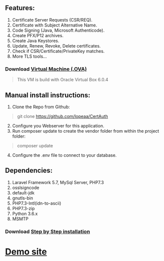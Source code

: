 ## Features:
1. Certificate Server Requests (CSR/REQ).<br />
2. Certificate with Subject Alternative Name.<br />
3. Code Signing (Java, Microsoft Authenticode).<br />
4. Create PFX/P12 archives.<br />
5. Create Java Keystores.<br />
6. Update, Renew, Revoke, Delete certificates.<br />
7. Check if CSR/Certificate/PrivateKey matches.<br />
8. More TLS tools...

### Download <a href="https://mega.nz/#!GMZSSCDD">Virtual Machine (.OVA)</a>
> This VM is build with Oracle Virtual Box 6.0.4

## Manual install instructions:
1. Clone the Repo from Github:
> git clone https://github.com/lopeaa/CertAuth
2. Configure you Webserver for this application.
3. Run composer update to create the vendor folder from within the project folder:
> composer update
4. Configure the .env file to connect to your database.

## Dependencies:
1. Laravel Framework 5.7, MySql Server, PHP7.3
2. osslsigncode
3. default-jdk
4. gnutls-bin
5. PHP7.3-Intl(idn-to-ascii)
6. PHP7.3-zip
7. Python 3.6.x
8. MSMTP

### Download <a href="https://liquabit.com/get/step-by-step-installation.pdf">Step by Step installation</a>

# <a href="https://ca.liquabit.com/">Demo site</a>

